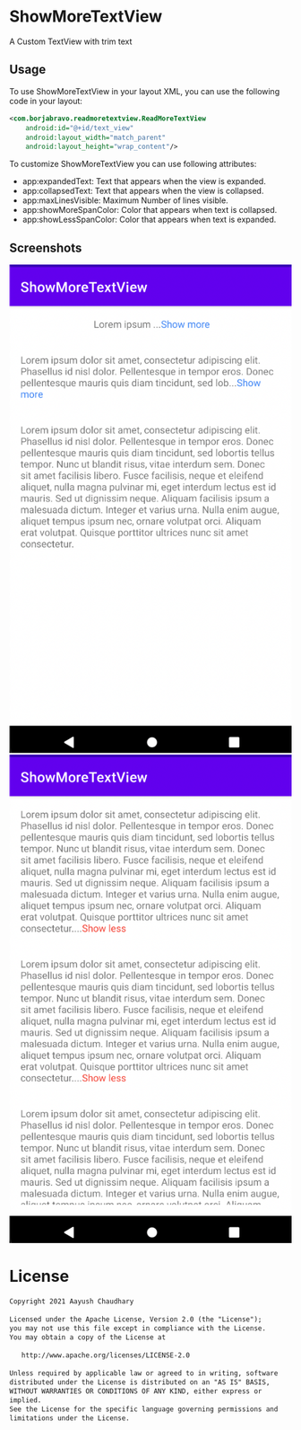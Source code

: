 # ShowMoreTextView
A Custom TextView with trim text

## Usage

To use ShowMoreTextView in your layout XML, you can use the following code in your layout:

```xml
<com.borjabravo.readmoretextview.ReadMoreTextView
    android:id="@+id/text_view"
    android:layout_width="match_parent"
    android:layout_height="wrap_content"/>
```

To customize ShowMoreTextView you can use following attributes:

- app:expandedText: Text that appears when the view is expanded.
- app:collapsedText: Text that appears when the view is collapsed.
- app:maxLinesVisible: Maximum Number of lines visible.
- app:showMoreSpanColor: Color that appears when text is collapsed.
- app:showLessSpanColor: Color that appears when text is expanded.

## Screenshots

![screenshot](screenshots/collapsed.png)
![screenshot](screenshots/expanded.png)

License
=======

    Copyright 2021 Aayush Chaudhary

    Licensed under the Apache License, Version 2.0 (the "License");
    you may not use this file except in compliance with the License.
    You may obtain a copy of the License at

       http://www.apache.org/licenses/LICENSE-2.0

    Unless required by applicable law or agreed to in writing, software
    distributed under the License is distributed on an "AS IS" BASIS,
    WITHOUT WARRANTIES OR CONDITIONS OF ANY KIND, either express or implied.
    See the License for the specific language governing permissions and
    limitations under the License.